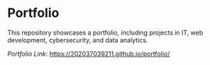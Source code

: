 # Portfolio
This repository showcases a portfolio, including projects in IT, web development, cybersecurity, and data analytics.

*Portfolio Link*: https://202037039211.github.io/portfolio/
